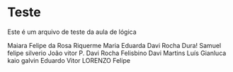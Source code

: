 # Teste
Este é um arquivo de teste da aula de lógica

Maiara
Felipe da Rosa Riquerme
Maria Eduarda
Davi Rocha Dura!
Samuel
felipe silverio
João vitor P.
Davi Rocha Felisbino
Davi Martins
Luís
Gianluca
kaio galvin
Eduardo
Vitor
LORENZO
Felipe

